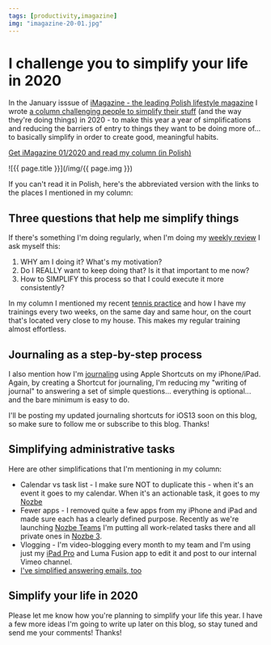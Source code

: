 ```yaml
---
tags: [productivity,imagazine]
img: "imagazine-20-01.jpg"
---
```


# I challenge you to simplify your life in 2020

In the January isssue of [iMagazine - the leading Polish lifestyle magazine](/tag/imagazine) I wrote [a column challenging people to simplify their stuff](/pl/poprostu/) (and the way they're doing things) in 2020 - to make this year a year of simplifications and reducing the barriers of entry to things they want to be doing more of... to basically simplify in order to create good, meaningful habits.

[Get iMagazine 01/2020 and read my column (in Polish)](https://imagazine.pl/2019/12/31/imagazine-1-2020-macbook-pro-16/)

<!--More-->

![{{ page.title }}](/img/{{ page.img }})

If you can't read it in Polish, here's the abbreviated version with the links to the places I mentioned in my column:



## Three questions that help me simplify things

If there's something I'm doing regularly, when I'm doing my [weekly review](https://sliwinski.com/review) I ask myself this:

1. WHY am I doing it? What's my motivation?
2. Do I REALLY want to keep doing that? Is it that important to me now?
3. How to SIMPLIFY this process so that I could execute it more consistently?

In my column I mentioned my recent [tennis practice](https://sliwinski.com/tennis) and how I have my trainings every two weeks, on the same day and same hour, on the court that's located very close to my house. This makes my regular training almost effortless.

## Journaling as a step-by-step process

I also mention how I'm [journaling](https://sliwinski.com/journaling/) using Apple Shortcuts on my iPhone/iPad. Again, by creating a Shortcut for journaling, I'm reducing my "writing of journal" to answering a set of simple questions... everything is optional... and the bare minimum is easy to do.

I'll be posting my updated journaling shortcuts for iOS13 soon on this blog, so make sure to follow me or subscribe to this blog. Thanks!

## Simplifying administrative tasks

Here are other simplifications that I'm mentioning in my column:

- Calendar vs task list - I make sure NOT to duplicate this - when it's an event it goes to my calendar. When it's an actionable task, it goes to my [Nozbe][n]
- Fewer apps - I removed quite a few apps from my iPhone and iPad and made sure each has a clearly defined purpose. Recently as we're launching [Nozbe Teams](https://nozbe.com/teams) I'm putting all work-related tasks there and all private ones in [Nozbe 3][n].
- Vlogging - I'm video-blogging every month to my team and I'm using just my [iPad Pro](/tag/ipadonly) and Luma Fusion app to edit it and post to our internal Vimeo channel.
- [I've simplified answering emails, too](https://sliwinski.com/emailing-like-texting)

## Simplify your life in 2020

Please let me know how you're planning to simplify your life this year. I have a few more ideas I'm going to write up later on this blog, so stay tuned and send me your comments! Thanks!


[n]: https://nozbe.com/
[p]: https://thepodcast.fm/